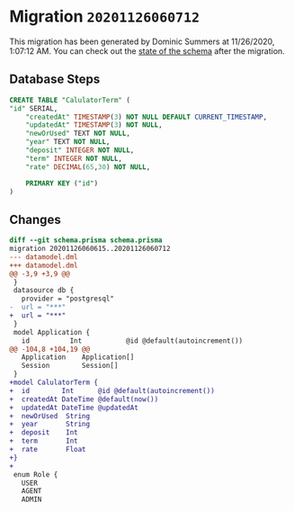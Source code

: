 # Migration `20201126060712`

This migration has been generated by Dominic Summers at 11/26/2020, 1:07:12 AM.
You can check out the [state of the schema](./schema.prisma) after the migration.

## Database Steps

```sql
CREATE TABLE "CalulatorTerm" (
"id" SERIAL,
    "createdAt" TIMESTAMP(3) NOT NULL DEFAULT CURRENT_TIMESTAMP,
    "updatedAt" TIMESTAMP(3) NOT NULL,
    "newOrUsed" TEXT NOT NULL,
    "year" TEXT NOT NULL,
    "deposit" INTEGER NOT NULL,
    "term" INTEGER NOT NULL,
    "rate" DECIMAL(65,30) NOT NULL,

    PRIMARY KEY ("id")
)
```

## Changes

```diff
diff --git schema.prisma schema.prisma
migration 20201126060615..20201126060712
--- datamodel.dml
+++ datamodel.dml
@@ -3,9 +3,9 @@
 }
 datasource db {
   provider = "postgresql"
-  url = "***"
+  url = "***"
 }
 model Application {
   id          Int           @id @default(autoincrement())
@@ -104,8 +104,19 @@
   Application    Application[]
   Session        Session[]
 }
+model CalulatorTerm {
+  id        Int      @id @default(autoincrement())
+  createdAt DateTime @default(now())
+  updatedAt DateTime @updatedAt
+  newOrUsed  String
+  year       String
+  deposit    Int
+  term       Int
+  rate       Float
+}
+
 enum Role {
   USER
   AGENT
   ADMIN
```
